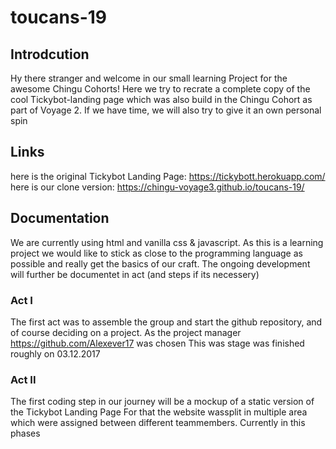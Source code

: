 # toucans-19

## Introdcution
Hy there stranger and welcome in our small learning Project for the awesome Chingu Cohorts!
Here we try to recrate a complete copy of the cool Tickybot-landing page which
was also build in the Chingu Cohort as part of Voyage 2.
If we have time, we will also try to give it an own personal spin

## Links
here is the original Tickybot Landing Page: https://tickybott.herokuapp.com/
here is our clone version: https://chingu-voyage3.github.io/toucans-19/

## Documentation
We are currently using html and vanilla css & javascript.
As this is a learning project we would like to stick as close to the programming
language as possible and really get the basics of our craft.
The ongoing development will further be documentet in act (and steps if its necessery)

### Act I
The first act was to assemble the group and start the github repository,
and of course deciding on a project. As the project manager https://github.com/Alexever17 was chosen
This was stage was finished roughly on 03.12.2017

### Act II
The first coding step in our journey will be a mockup of a static version of the Tickybot Landing Page
For that the website wassplit in multiple area which were assigned between different teammembers.
Currently in this phases
